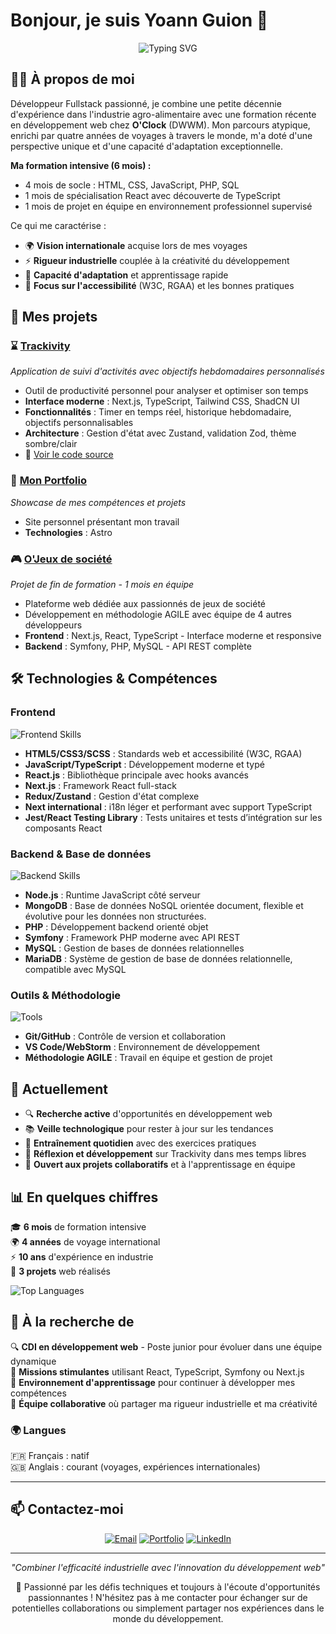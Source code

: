 # Bonjour, je suis Yoann Guion 👋

<div align="center">
  <img src="https://readme-typing-svg.herokuapp.com?font=Fira+Code&size=22&pause=1000&color=FF6B35&center=true&vCenter=true&width=500&lines=Développeur+Fullstack+Junior;Parcours+atypique+%26+international;React+•+Symfony+•+TypeScript;Curieux+des+nouvelles+technologies+!" alt="Typing SVG" />
</div>


## 👨‍💻 À propos de moi

Développeur Fullstack passionné, je combine une petite décennie d'expérience dans l'industrie agro-alimentaire avec une formation récente en développement web chez **O'Clock** (DWWM). Mon parcours atypique, enrichi par quatre années de voyages à travers le monde, m'a doté d'une perspective unique et d'une capacité d'adaptation exceptionnelle.

**Ma formation intensive (6 mois) :**
- 4 mois de socle : HTML, CSS, JavaScript, PHP, SQL
- 1 mois de spécialisation React avec découverte de TypeScript
- 1 mois de projet en équipe en environnement professionnel supervisé

Ce qui me caractérise :
- 🌍 **Vision internationale** acquise lors de mes voyages
- ⚡ **Rigueur industrielle** couplée à la créativité du développement
- 🚀 **Capacité d'adaptation** et apprentissage rapide
- 🎯 **Focus sur l'accessibilité** (W3C, RGAA) et les bonnes pratiques


## 🚀 Mes projets

### ⌛ [Trackivity](https://trackivity.vercel.app/fr) 
*Application de suivi d'activités avec objectifs hebdomadaires personnalisés* 
- Outil de productivité personnel pour analyser et optimiser son temps
- **Interface moderne** : Next.js, TypeScript, Tailwind CSS, ShadCN UI
- **Fonctionnalités** : Timer en temps réel, historique hebdomadaire, objectifs personnalisables
- **Architecture** : Gestion d'état avec Zustand, validation Zod, thème sombre/clair
- 📂 [Voir le code source](https://github.com/Yoann-Guion/activity-timer)

### 💼 [Mon Portfolio](https://yoannguion.com)
*Showcase de mes compétences et projets*
- Site personnel présentant mon travail
- **Technologies** : Astro

### 🎮 [O'Jeux de société](https://ojeuxdesociete.fr/)
*Projet de fin de formation - 1 mois en équipe*
- Plateforme web dédiée aux passionnés de jeux de société
- Développement en méthodologie AGILE avec équipe de 4 autres développeurs
- **Frontend** : Next.js, React, TypeScript - Interface moderne et responsive
- **Backend** : Symfony, PHP, MySQL - API REST complète


## 🛠️ Technologies & Compétences

### Frontend
<div>
  <img src="https://skillicons.dev/icons?i=html,css,scss,js,ts,react,nextjs,redux,jest" alt="Frontend Skills" />
</div>

- **HTML5/CSS3/SCSS** : Standards web et accessibilité (W3C, RGAA)
- **JavaScript/TypeScript** : Développement moderne et typé
- **React.js** : Bibliothèque principale avec hooks avancés
- **Next.js** : Framework React full-stack
- **Redux/Zustand** : Gestion d'état complexe
- **Next international** : i18n léger et performant avec support TypeScript
- **Jest/React Testing Library** : Tests unitaires et tests d’intégration sur les composants React

### Backend & Base de données
<div>
  <img src="https://skillicons.dev/icons?i=nodejs,mongodb,php,symfony,mysql,mariadb" alt="Backend Skills" />
</div>

- **Node.js** : Runtime JavaScript côté serveur
- **MongoDB** : Base de données NoSQL orientée document, flexible et évolutive pour les données non structurées. 
- **PHP** : Développement backend orienté objet
- **Symfony** : Framework PHP moderne avec API REST
- **MySQL** : Gestion de bases de données relationnelles
- **MariaDB** : Système de gestion de base de données relationnelle, compatible avec MySQL

### Outils & Méthodologie
<div>
  <img src="https://skillicons.dev/icons?i=git,github,vscode,webstorm" alt="Tools" />
</div>

- **Git/GitHub** : Contrôle de version et collaboration
- **VS Code/WebStorm** : Environnement de développement
- **Méthodologie AGILE** : Travail en équipe et gestion de projet



## 🌱 Actuellement

- 🔍 **Recherche active** d'opportunités en développement web
- 📚 **Veille technologique** pour rester à jour sur les tendances
- 💪 **Entraînement quotidien** avec des exercices pratiques
- 🔧 **Réflexion et développement** sur Trackivity dans mes temps libres
- 🤝 **Ouvert aux projets collaboratifs** et à l'apprentissage en équipe



## 📊 En quelques chiffres

🎓 **6 mois** de formation intensive  
🌍 **4 années** de voyage international  
⚡ **10 ans** d'expérience en industrie  
🚀 **3 projets** web réalisés  



<img src="https://github-readme-stats.vercel.app/api/top-langs/?username=Yoann-Guion&layout=compact&theme=tokyonight&hide_border=true" alt="Top Languages" />


## 🎯 À la recherche de

🔍 **CDI en développement web** - Poste junior pour évoluer dans une équipe dynamique  
💼 **Missions stimulantes** utilisant React, TypeScript, Symfony ou Next.js  
🌱 **Environnement d'apprentissage** pour continuer à développer mes compétences  
🤝 **Équipe collaborative** où partager ma rigueur industrielle et ma créativité  



### 🌍 Langues
🇫🇷 Français : natif  
🇬🇧 Anglais : courant (voyages, expériences internationales)

---

## 📫 Contactez-moi

<div align="center">

[![Email](https://img.shields.io/badge/-yoannguion@ik.me-D14836?style=for-the-badge&logo=gmail&logoColor=white)](mailto:yoannguion@ik.me)
[![Portfolio](https://img.shields.io/badge/-Mon_Portfolio-4285F4?style=for-the-badge&logo=google-chrome&logoColor=white)](https://yoannguion.com)
[![LinkedIn](https://img.shields.io/badge/-LinkedIn-0077B5?style=for-the-badge&logo=linkedin&logoColor=white)](https://www.linkedin.com/in/yoann-guion)

</div>

---

<div align="center">
  <i>"Combiner l'efficacité industrielle avec l'innovation du développement web"</i>
  
  💬 Passionné par les défis techniques et toujours à l'écoute d'opportunités passionnantes ! N'hésitez pas à me contacter pour échanger sur de potentielles collaborations ou simplement partager nos expériences dans le monde du développement.
</div>

